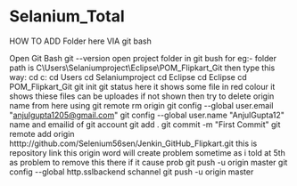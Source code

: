 # Selanium_Total

HOW TO ADD Folder here VIA git bash

Open Git Bash
git --version
open project folder in git bush for eg:- folder path is C\Users\Selaniumproject\Eclipse\POM_Flipkart_Git then type this way: cd c: cd Users cd Selaniumproject cd Eclipse cd Eclipse cd POM_Flipkart_Git
git init
git status here it shows some file in red colour it shows thiese files can be uploades if not shown then try to delete origin name from here using git remote rm origin
git config --global user.email "anjulgupta1205@gmail.com"
git config --global user.name "AnjulGupta12" name and emailid of git account
git add .
git commit -m "First Commit"
git remote add origin htttp://github.com/Selenium56sen/Jenkin_GitHub_Flipkart.git this is repository link this origin word will create problem sometime as i told at 5th as problem to remove this there if it cause prob
git push -u origin master
git config --global http.sslbackend schannel
git push -u origin master

